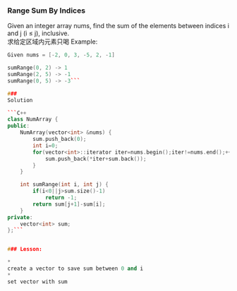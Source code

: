 
### Range Sum By Indices
Given an integer array nums, find the sum of the elements between indices i and j (i ≤ j), inclusive.
<br>
求给定区域内元素只喝
Example:

```C++
Given nums = [-2, 0, 3, -5, 2, -1]

sumRange(0, 2) -> 1
sumRange(2, 5) -> -1
sumRange(0, 5) -> -3```

### 
Solution

```C++
class NumArray {
public:
    NumArray(vector<int> &nums) {
        sum.push_back(0);
        int i=0;
        for(vector<int>::iterator iter=nums.begin();iter!=nums.end();++iter,++i){
            sum.push_back(*iter+sum.back());
        }
    }

    int sumRange(int i, int j) {
        if(i<0||j>sum.size()-1)
            return -1;
        return sum[j+1]-sum[i];
    }
private:
    vector<int> sum;
};```


### Lesson:

* 
create a vector to save sum between 0 and i
* 
set vector with sum